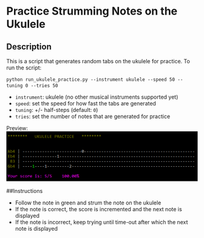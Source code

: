 # Practice Strumming Notes on the Ukulele

## Description
This is a script that generates random tabs on the ukulele for practice. To run the script:
```
python run_ukulele_practice.py --instrument ukulele --speed 50 --tuning 0 --tries 50
```
* ```instrument```: ukulele (no other musical instruments supported yet)
* ```speed```: set the speed for how fast the tabs are generated
* ```tuning```: +/- half-steps (default: ```0```)
* ```tries```: set the number of notes that are generated for practice

Preview:
![Image description](misc/screenshot.png)


##Instructions
* Follow the note in green and strum the note on the ukulele
* If the note is correct, the score is incremented and the next note is displayed
* If the note is incorrect, keep trying until time-out after which the next note is displayed 
